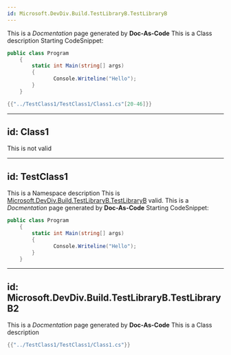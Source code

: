 ```yaml
---
id: Microsoft.DevDiv.Build.TestLibraryB.TestLibraryB
---
```

This is a *Docmentation* page generated by **Doc-As-Code**
This is a Class description
Starting CodeSnippet:
```csharp
public class Program
    {
        static int Main(string[] args)
        {
               Console.Writeline("Hello");
        }
    }
```
```csharp
{{"../TestClass1/TestClass1/Class1.cs"[20-46]}}
```

---
id: Class1
---
This is not valid

---
id: TestClass1
---
This is a Namespace description
This is [Microsoft.DevDiv.Build.TestLibraryB.TestLibraryB](Microsoft.DevDiv.Build.TestLibraryB.TestLibraryB.yaml)  valid.
This is a *Docmentation* page generated by **Doc-As-Code**
Starting CodeSnippet:
```csharp
public class Program
    {
        static int Main(string[] args)
        {
               Console.Writeline("Hello");
        }
    }
```


---
id: Microsoft.DevDiv.Build.TestLibraryB.TestLibraryB2
---
This is a *Docmentation* page generated by **Doc-As-Code**
This is a Class description

```csharp
{{"../TestClass1/TestClass1/Class1.cs"}}
```